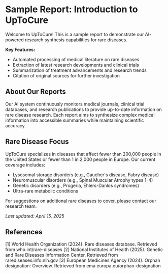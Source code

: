 # Sample Report: Introduction to UpToCure

Welcome to UpToCure! This is a sample report to demonstrate our AI-powered research synthesis capabilities for rare diseases.

**Key Features:**
* Automated processing of medical literature on rare diseases
* Extraction of latest research developments and clinical trials
* Summarization of treatment advancements and research trends
* Citation of original sources for further investigation

## About Our Reports

Our AI system continuously monitors medical journals, clinical trial databases, and research publications to provide up-to-date information on rare disease research. Each report aims to synthesize complex medical information into accessible summaries while maintaining scientific accuracy.

## Rare Disease Focus

UpToCure specializes in diseases that affect fewer than 200,000 people in the United States or fewer than 1 in 2,000 people in Europe. Our current coverage includes:

* Lysosomal storage disorders (e.g., Gaucher's disease, Fabry disease)
* Neuromuscular disorders (e.g., Spinal Muscular Atrophy types 1-4)
* Genetic disorders (e.g., Progeria, Ehlers-Danlos syndromes)
* Ultra-rare metabolic conditions

For suggestions on additional rare diseases to cover, please contact our research team.

*Last updated: April 15, 2025*

## References

[1] World Health Organization (2024). Rare diseases database. Retrieved from who.int/rare-diseases
[2] National Institutes of Health (2025). Genetic and Rare Diseases Information Center. Retrieved from rarediseases.info.nih.gov
[3] European Medicines Agency (2024). Orphan designation: Overview. Retrieved from ema.europa.eu/orphan-designation 